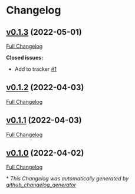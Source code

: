 # Changelog

## [v0.1.3](https://github.com/buluma/ansible-role-security/tree/v0.1.3) (2022-05-01)

[Full Changelog](https://github.com/buluma/ansible-role-security/compare/v0.1.2...v0.1.3)

**Closed issues:**

- Add to tracker [\#1](https://github.com/buluma/ansible-role-security/issues/1)

## [v0.1.2](https://github.com/buluma/ansible-role-security/tree/v0.1.2) (2022-04-03)

[Full Changelog](https://github.com/buluma/ansible-role-security/compare/v0.1.1...v0.1.2)

## [v0.1.1](https://github.com/buluma/ansible-role-security/tree/v0.1.1) (2022-04-03)

[Full Changelog](https://github.com/buluma/ansible-role-security/compare/v0.1.0...v0.1.1)

## [v0.1.0](https://github.com/buluma/ansible-role-security/tree/v0.1.0) (2022-04-02)

[Full Changelog](https://github.com/buluma/ansible-role-security/compare/36cb0de7ed5c91d448ba601491431410f3c88f8b...v0.1.0)



\* *This Changelog was automatically generated by [github_changelog_generator](https://github.com/github-changelog-generator/github-changelog-generator)*
